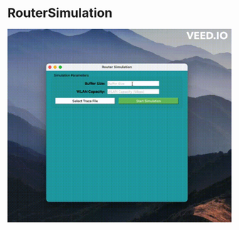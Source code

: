 # RouterSimulation

![GUI](https://github.com/Mmahtab10/RouterSimulation/blob/main/Screen%20Recording%202024-02-24%20at%206.gif)
